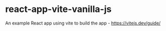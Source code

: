 # react-app-vite-vanilla-js
An example React app using vite to build the app - https://vitejs.dev/guide/
